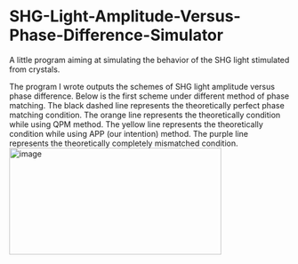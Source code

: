 # SHG-Light-Amplitude-Versus-Phase-Difference-Simulator
A little program aiming at simulating the behavior of the SHG light stimulated from crystals.

The program I wrote outputs the schemes of SHG light amplitude versus phase difference.
Below is the first scheme under different method of phase matching. 
The black dashed line represents the theoretically perfect phase matching condition.
The orange line represents the theoretically condition while using QPM method.
The yellow line represents the theoretically condition while using APP (our intention) method.
The purple line represents the theoretically completely mismatched condition.
<img width="381" height="192" alt="image" src="https://github.com/user-attachments/assets/d84905cc-3a74-4a19-a459-eb315b245ca5" />
